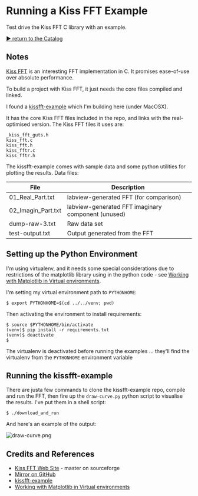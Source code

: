 # Running a Kiss FFT Example

Test drive the Kiss FFT C library with an example.


[:arrow_forward: return to the Catalog](https://codingkata.tardate.com)

## Notes

[Kiss FFT](http://sourceforge.net/projects/kissfft/) is an interesting FFT implementation in C.
It promises ease-of-use over absolute performance.

To build a project with Kiss FFT, it just needs the core files compiled and linked.

I found a [kissfft-example](https://github.com/crazyleen/kissfft-example) which I'm building here (under MacOSX).

It has the core Kiss FFT files included in the repo, and links with the real-optimised version.
The Kiss FFT files it uses are:

```
_kiss_fft_guts.h
kiss_fft.c
kiss_fft.h
kiss_fftr.c
kiss_fftr.h
```

The kissfft-example comes with sample data and some python utilities for plotting the results.
Data files:

| File               | Description                                        |
|--------------------|----------------------------------------------------|
| 01_Real_Part.txt   | labview-generated FFT (for comparison)             |
| 02_Imagin_Part.txt | labview-generated FFT imaginary component (unused) |
| dump-raw-3.txt     | Raw data set                                       |
| test-output.txt    | Output generated from the FFT                      |


## Setting up the Python Environment

I'm using virtualenv, and it needs some special considerations due to restrictions of the matplotlib library
using in the python code - see [Working with Matplotlib in Virtual environments](http://matplotlib.org/faq/virtualenv_faq.html).

I'm setting my virtual environment path to `PYTHONHOME`:

```
$ export PYTHONHOME=$(cd ../../venv; pwd)
```

Then activating the environment to install requirements:
```
$ source $PYTHONHOME/bin/activate
(venv)$ pip install -r requirements.txt
(venv)$ deactivate
$
```

The virtualenv is deactivated before running the examples ... they'll find the virtualenv from the `PYTHONHOME` environment variable

## Running the kissfft-example

There are justa few commands to clone the kissfft-example repo, compile and run the FFT, then fire up the `draw-curve.py` python
script to visualise the results. I've put them in a shell script:

```
$ ./download_and_run
```

And here's an example of the output:

![draw-curve.png](./assets/draw-curve.png?raw=true)

## Credits and References
* [Kiss FFT Web Site](http://sourceforge.net/projects/kissfft/) - master on sourceforge
* [Mirror on GitHub](https://github.com/itdaniher/kissfft)
* [kissfft-example](https://github.com/crazyleen/kissfft-example)
* [Working with Matplotlib in Virtual environments](http://matplotlib.org/faq/virtualenv_faq.html)
